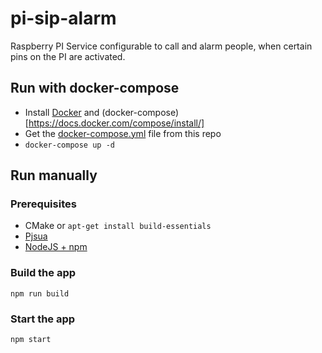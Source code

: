 # pi-sip-alarm

Raspberry PI Service configurable to call and alarm people, when certain pins on the PI are activated.

## Run with docker-compose

- Install [Docker](https://github.com/docker/docker-install) and (docker-compose)[https://docs.docker.com/compose/install/]
- Get the [docker-compose.yml](./docker-compose.yml) file from this repo
- `docker-compose up -d`

## Run manually

### Prerequisites

- CMake or `apt-get install build-essentials`
- [Pjsua](https://www.pjsip.org/)
- [NodeJS + npm](https://nodejs.org/en/)

### Build the app

`npm run build`

### Start the app

`npm start`
